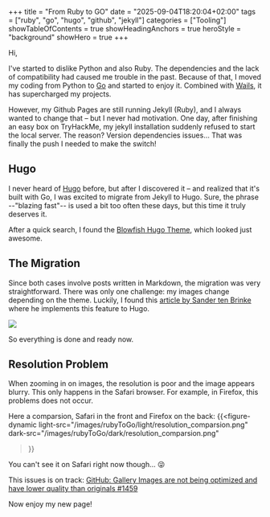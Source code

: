 +++
title = "From Ruby to GO"
date = "2025-09-04T18:20:04+02:00"
tags = ["ruby", "go", "hugo", "github", "jekyll"]
categories = ["Tooling"]
showTableOfContents = true
showHeadingAnchors = true
heroStyle = "background"
showHero = true
+++

Hi,

I've started to dislike Python and also Ruby. The dependencies and the lack of compatibility had caused me trouble in the past.
Because of that, I moved my coding from Python to [Go](https://go.dev) and started to enjoy it.
Combined with [Wails](https://wails.io), it has supercharged my projects.

However, my Github Pages are still running Jekyll (Ruby), and I always wanted to change that – but I never had motivation.
One day, after finishing an easy box on TryHackMe, my jekyll installation suddenly refused to start the local server. The reason? Version dependencies issues...
That was finally the push I needed to make the switch!

## Hugo

I never heard of [Hugo](https://gohugo.io) before, but after I discovered it – and realized that it's built with Go, I was excited to migrate from Jekyll to Hugo.
Sure, the phrase --"blazing fast"-- is used a bit too often these days, but this time it truly deserves it.

After a quick search, I found the [Blowfish Hugo Theme](https://blowfish.page), which looked just awesome.

## The Migration

Since both cases involve posts written in Markdown, the migration was very straightforward.
There was only one challenge: my images change depending on the theme. Luckily, I found this [article by Sander ten Brinke](https://stenbrinke.nl/blog/adding-support-for-dark-and-light-images-to-hugo-figure-shortcode/) where he implements this feature to Hugo.

![](/images/rubyToGo/theme_based.png)

So everything is done and ready now.

## Resolution Problem

When zooming in on images, the resolution is poor and the image appears blurry. This only happens in the Safari browser. For example, in Firefox, this problems does not occur.

Here a comparsion, Safari in the front and Firefox on the back:
{{<figure-dynamic
light-src="/images/rubyToGo/light/resolution_comparsion.png"
dark-src="/images/rubyToGo/dark/resolution_comparsion.png"
>}}

You can't see it on Safari right now though... &#128540;

This issues is on track: [GitHub: Gallery Images are not being optimized and have lower quality than originals #1459](https://github.com/nunocoracao/blowfish/issues/1459)

Now enjoy my new page!
